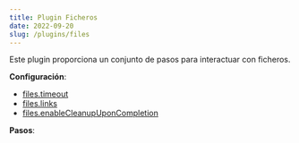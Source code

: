 ```yaml
---
title: Plugin Ficheros
date: 2022-09-20
slug: /plugins/files
---
```


Este plugin proporciona un conjunto de pasos para interactuar con ficheros.


**Configuración**:
- [files.timeout](#filestimeout)
- [files.links](#fileslinks)
- [files.enableCleanupUponCompletion](#filesenablecleanupuponcompletion)

**Pasos**:
